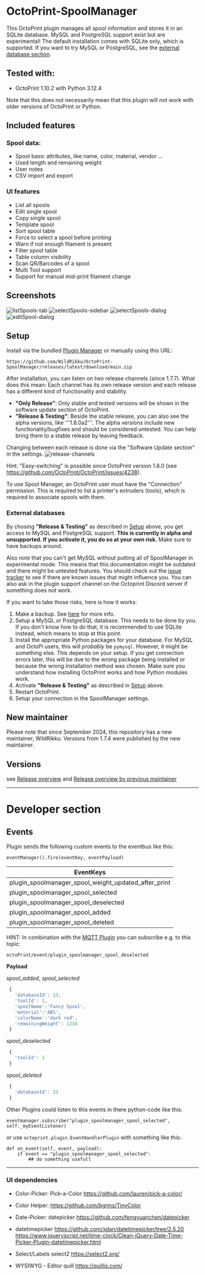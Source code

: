 # OctoPrint-SpoolManager

This OctoPrint plugin manages all spool information and stores it in an SQLite database. MySQL and PostgreSQL support exist but are experimental! The default installation comes with SQLite only, which is supported. If you want to try MySQL or PostgreSQL, see the [external database section](#external-databases).

## Tested with:
- OctoPrint 1.10.2 with Python 3.12.4

Note that this does not necessarily mean that this plugin will not work with older versions of OctoPrint or Python.

## Included features

### Spool data:
- Spool basic attributes, like name,  color, material, vendor ...
- Used length and remaining weight
- User notes
- CSV import and export

### UI features
- List all spools
- Edit single spool
- Copy single spool
- Template spool
- Sort spool table
- Force to select a spool before printing
- Warn if not enough filament is present
- Filter spool table
- Table column visibility
- Scan QR/Barcodes of a spool
- Multi Tool support
- Support for manual mid-print filament change

## Screenshots
<!---
![plugin-settings](screenshots/plugin-settings.png "Plugin-Settings")
![plugin-tab](screenshots/plugin-tab.png "Plugin-Tab")
-->
![listSpools-tab](screenshots/listSpools-tab.png "ListSpools-Tab")
![selectSpools-sidebar](screenshots/selectSpool-sidebar.png "SelectSpool-Sidebar")
![selectSpools-dialog](screenshots/selectSpool-dialog.png "SelectSpool-Dialog")
![editSpool-dialog](screenshots/editSpool-dialog.png "EditSpool-Dialog")

## Setup
Install via the bundled [Plugin Manager](http://docs.octoprint.org/en/master/bundledplugins/pluginmanager.html)
or manually using this URL:

    https://github.com/WildRikku/OctoPrint-SpoolManager/releases/latest/download/main.zip

After installation, you can listen on two release channels (since 1.7.7).
What does this mean: Each channel has its own release version and each release has a different kind of functionality and stability.

- **"Only Release"**: Only stable and tested versions will be shown in the software update section of OctoPrint.
- **"Release & Testing"**: Beside the stable release, you can also see the alpha versions, like '''1.8.0a2'''.
  The alpha versions include new functionality/bugfixes and should be considered untested. You can help bring them to a stable release by leaving feedback.

Changing between each release is done via the "Software Update section" in the settings.
![release-channels](screenshots/release-channels.png "Release channels")

Hint: "Easy-switching" is possible since OctoPrint version 1.8.0 (see https://github.com/OctoPrint/OctoPrint/issues/4238).

To use Spool Manager, an OctoPrint user must have the "Connection" permission. This is required to list a printer's extruders (tools), which is required to associate spools with them.

### External databases
By chosing **"Release & Testing"** as described in [Setup](#setup) above, you get access to MySQL and PostgreSQL support. **This is currently in alpha and unsupported. If you activate it, you do so at your own risk.** Make sure to have backups around.

Also note that you can't get MySQL without putting all of SpoolManager in experimental mode. This means that this documentation might be outdated and there might be untested features. You should check out the [issue tracker](https://github.com/WildRikku/OctoPrint-SpoolManager/issues) to see if there are known issues that might influence you. You can also ask in the plugin support channel on the Octoprint Discord server if something does not work.

If you want to take those risks, here is how it works:
1. Make a backup. See [here](https://github.com/WildRikku/OctoPrint-SpoolManager/issues/29) for more info.
2. Setup a MySQL or PostgreSQL database. This needs to be done by you. If you don't know how to do that, it is recommended to use SQLite instead, which means to stop at this point.
3. Install the appropriate Python packages for your database. For MySQL and OctoPi users, this will *probably* be `pymysql`. However, it might be something else. This depends on your setup. If you get connection errors later, this will be due to the wrong package being installed or because the wrong installation method was chosen. Make sure you understand how installing OctoPrint works and how Python modules work.
4. Activate **"Release & Testing"** as described in [Setup](#setup) above.
5. Restart OctoPrint.
6. Setup your connection in the SpoolManager settings.

## New maintainer

Please note that since September 2024, this repository has a new maintainer, WildRikku. Versions from 1.7.4 were published by the new maintainer.

## Versions

see [Release overview](https://github.com/WildRikku/OctoPrint-SpoolManager/releases/)
and [Release overview by previous maintainer](https://github.com/dojohnso/OctoPrint-SpoolManager/releases/)

---
# Developer section

## Events
Plugin sends the following custom events to the eventbus like this:

    eventManager().fire(eventKey, eventPayload)

| EventKeys                             |
| ------------------------------------ |
| plugin_spoolmanager_spool_weight_updated_after_print |
| plugin_spoolmanager_spool_selected |
| plugin_spoolmanager_spool_deselected |
| plugin_spoolmanager_spool_added |
| plugin_spoolmanager_spool_deleted |

HINT: In combination with the [MQTT Plugin](https://github.com/OctoPrint/OctoPrint-MQTT) you can subscribe e.g. to this topic:
```
octoPrint/event/plugin_spoolmanager_spool_deselected
```


**Payload**

_spool_added_, _spool_selected_
```javascript
 {
   'databaseId': 23,
   'toolId': 1,
   'spoolName':'Fancy Spool',
   'material':'ABS',
   'colorName':'dark red',
   'remainingWeight': 1234
 }
```
_spool_deselected_
```javascript
 {
   'toolId': 1
 }
```
_spool_deleted_
```javascript
 {
   'databaseId': 23
 }
```
Other Plugins could listen to this events in there python-code like this:

    eventmanager.subscribe("plugin_spoolmanager_spool_selected", self._myEventListener)

or use `octoprint.plugin.EventHandlerPlugin` with something like this:

    def on_event(self, event, payload):
        if event == "plugin_spoolmanager_spool_selected":
            ## do something usefull
---

### UI dependencies
* Color-Picker:
Pick-a-Color https://github.com/lauren/pick-a-color/
* Color Helper:
https://github.com/bgrins/TinyColor
* Date-Picker:
datepicker https://github.com/fengyuanchen/datepicker

* datetimepicker
 https://github.com/xdan/datetimepicker/tree/2.5.20
https://www.jqueryscript.net/time-clock/Clean-jQuery-Date-Time-Picker-Plugin-datetimepicker.html

* Select/Labels
select2 https://select2.org/

* WYSIWYG - Editor
quill https://quilljs.com/
